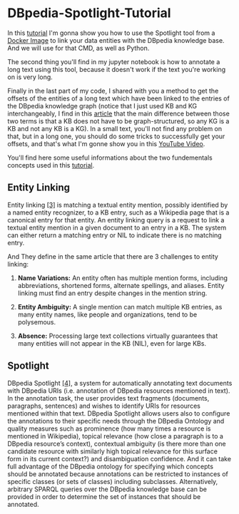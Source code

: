 # DBpedia-Spotlight-Tutorial

In this [tutorial](https://www.youtube.com/watch?v=CihrjNlBWnc&t=21s) I'm gonna show you how to use the Spotlight tool from a [Docker Image](https://hub.docker.com/r/dbpedia/dbpedia-spotlight/) to link your data entities with the DBpedia knowledge base. And we will use for that CMD, as well as Python.

The second thing you'll find in my jupyter notebook is how to annotate a long text using this tool, because it doesn't work if the text you're working on is very long.

Finally in the last part of my code, I shared with you a method to get the offsets of the entities of a long text which have been linked to the entries of the DBpedia knowledge graph (notice that I just used KB and KG interchangeably, I find in this [article](https://arxiv.org/abs/2112.01989) that the main difference between those two terms is that a KB does not have to be graph-structured, so any KG is a KB and not any KB is a KG). In a small text, you'll not find any problem on that, but in a long one, you should do some tricks to successfully get your offsets, and that's what I'm gonne show you in this [YouTube Video]().

You'll find here some useful informations about the two fundementals concepts used in this [tutorial]().

## Entity Linking
Entity linking [[3]](https://www.cs.jhu.edu/~delip/entity_linking.pdf) is matching a textual entity mention, possibly identified by a named entity recognizer, to a KB entry, such as a Wikipedia page that is a canonical entry for that entity. An entity linking query is a request to link a textual entity mention in a given document to an entry in a KB. The system can either return a matching entry or NIL to indicate there is no matching entry.

And They define in the same article that there are 3 challenges to entity linking:

1. **Name Variations:** An entity often has multiple mention forms, including abbreviations, shortened forms, alternate spellings, and aliases. Entity linking must find an entry despite changes in the mention string.

2. **Entity Ambiguity:** A single mention can match multiple KB entries, as many entity names, like people and organizations, tend to be polysemous.

3. **Absence:** Processing large text collections virtually guarantees that many entities will not appear in the KB (NIL), even for large KBs.

## Spotlight

DBpedia Spotlight [[4]](https://www.dbpedia-spotlight.org/docs/spotlight.pdf), a system for automatically annotating text documents with DBpedia URIs (i.e. annotation of DBpedia resources mentioned in text). In the annotation task, the user provides text fragments (documents, paragraphs, sentences) and wishes to identify URIs for resources mentioned within that text. DBpedia Spotlight allows users also to configure the annotations to their specific needs through the DBpedia Ontology and quality measures such as prominence (how many times a resource is mentioned in Wikipedia), topical relevance (how close a paragraph is to a DBpedia resource’s context), contextual ambiguity (is there more than one candidate resource with similarly high topical relevance for this surface form in its current context?) and disambiguation confidence. And it can take full advantage of the DBpedia ontology for specifying which concepts should be annotated because annotations can be  restricted to instances of specific classes (or sets of classes) including subclasses. Alternatively, arbitrary SPARQL queries over the DBpedia knowledge base can be provided in order to determine the set of instances that should be annotated.